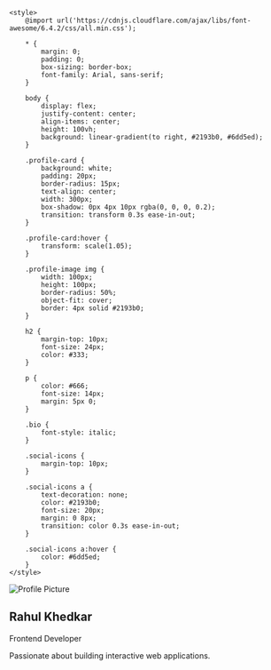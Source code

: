 <!DOCTYPE html>
<html lang="en">
<head>
    <meta charset="UTF-8">
    <meta name="viewport" content="width=device-width, initial-scale=1.0">
    <title>Profile Card</title>
    <script src="https://kit.fontawesome.com/a076d05399.js" crossorigin="anonymous"></script>
    
    <style>
        @import url('https://cdnjs.cloudflare.com/ajax/libs/font-awesome/6.4.2/css/all.min.css');

        * {
            margin: 0;
            padding: 0;
            box-sizing: border-box;
            font-family: Arial, sans-serif;
        }

        body {
            display: flex;
            justify-content: center;
            align-items: center;
            height: 100vh;
            background: linear-gradient(to right, #2193b0, #6dd5ed);
        }

        .profile-card {
            background: white;
            padding: 20px;
            border-radius: 15px;
            text-align: center;
            width: 300px;
            box-shadow: 0px 4px 10px rgba(0, 0, 0, 0.2);
            transition: transform 0.3s ease-in-out;
        }

        .profile-card:hover {
            transform: scale(1.05);
        }

        .profile-image img {
            width: 100px;
            height: 100px;
            border-radius: 50%;
            object-fit: cover;
            border: 4px solid #2193b0;
        }

        h2 {
            margin-top: 10px;
            font-size: 24px;
            color: #333;
        }

        p {
            color: #666;
            font-size: 14px;
            margin: 5px 0;
        }

        .bio {
            font-style: italic;
        }

        .social-icons {
            margin-top: 10px;
        }

        .social-icons a {
            text-decoration: none;
            color: #2193b0;
            font-size: 20px;
            margin: 0 8px;
            transition: color 0.3s ease-in-out;
        }

        .social-icons a:hover {
            color: #6dd5ed;
        }
    </style>
</head>
<body>
    <div class="profile-card">
        <div class="profile-image">
            <img src="C:\Users\b372\OneDrive\Desktop\subproj\passport photo.JPG" alt="Profile Picture">
        </div>
        <h2>Rahul Khedkar</h2>
        <p>Frontend Developer</p>
        <p class="bio">Passionate about building interactive web applications.</p>
        <div class="social-icons">
            <a href="https://www.facebook.com/" target="_blank"><i class="fab fa-facebook"></i></a>
            <a href="https://twitter.com/" target="_blank"><i class="fab fa-twitter"></i></a>
            <a href="https://www.linkedin.com/in/rahul-khedkar" target="_blank"><i class="fab fa-linkedin"></i></a>
            <a href="https://github.com/" target="https://github.com/"><i class="fab fa-github"></i></a>
        </div>
    </div>
</body>
</html>
